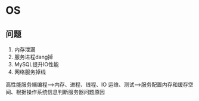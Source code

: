 # OS

## 问题

1. 内存泄漏
2. 服务进程dang掉
3. MySQL提升IO性能
4. 网络服务掉线

高性能服务端编程-->内存、进程、线程、IO
运维、测试-->服务配置内存和缓存空间、根据操作系统信息判断服务器问题原因